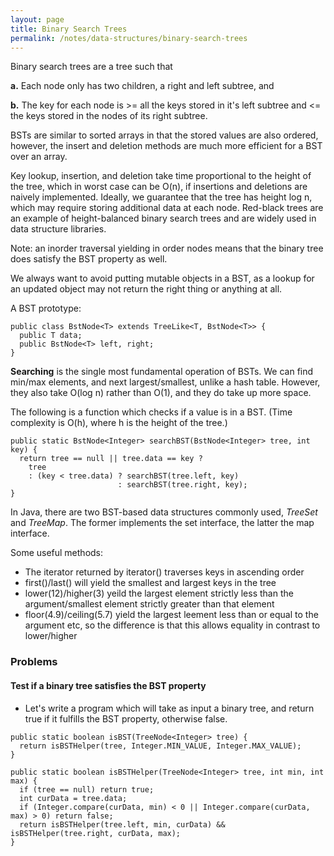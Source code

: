 ```yaml
---
layout: page
title: Binary Search Trees
permalink: /notes/data-structures/binary-search-trees
---
```


Binary search trees are a tree such that 
  
  **a.** Each node only has two children, a right and left subtree, and 
  
  **b.** The key for each node is >= all the keys stored in it's left subtree and <= the keys stored in the nodes of its right subtree. 

BSTs are similar to sorted arrays in that the stored values are also ordered, however, the insert and deletion methods are much more efficient for a BST over an array.

Key lookup, insertion, and deletion take time proportional to the height of the tree, which in worst case can be O(n), if insertions and deletions are naively implemented. Ideally, we guarantee that the tree has height log n, which may require storing additional data at each node. Red-black trees are an example of height-balanced binary search trees and are widely used in data structure libraries.

Note: an inorder traversal yielding in order nodes means that the binary tree does satisfy the BST property as well.

We always want to avoid putting mutable objects in a BST, as a lookup for an updated object may not return the right thing or anything at all.

A BST prototype:
```
public class BstNode<T> extends TreeLike<T, BstNode<T>> {
  public T data;
  public BstNode<T> left, right;
}
```

**Searching** is the single most fundamental operation of BSTs. We can find min/max elements, and next largest/smallest, unlike a hash table. However, they also take O(log n) rather than O(1), and they do take up more space.

The following is a function which checks if a value is in a BST. (Time complexity is O(h), where h is the height of the tree.)
```
public static BstNode<Integer> searchBST(BstNode<Integer> tree, int key) {
  return tree == null || tree.data == key ? 
    tree 
    : (key < tree.data) ? searchBST(tree.left, key) 
                        : searchBST(tree.right, key);
}
```

In Java, there are two BST-based data structures commonly used, *TreeSet* and *TreeMap*. The former implements the set interface, the latter the map interface. 

Some useful methods:
* The iterator returned by iterator() traverses keys in ascending order
* first()/last() will yield the smallest and largest keys in the tree
* lower(12)/higher(3) yeild the largest element strictly less than the argument/smallest element strictly greater than that element
* floor(4.9)/ceiling(5.7) yield the largest leement less than or equal to the argument etc, so the difference is that this allows equality in contrast to lower/higher

### Problems

#### Test if a binary tree satisfies the BST property

* Let's write a program which will take as input a binary tree, and return true if it fulfills the BST property, otherwise false.

```
public static boolean isBST(TreeNode<Integer> tree) {
  return isBSTHelper(tree, Integer.MIN_VALUE, Integer.MAX_VALUE);
}

public static boolean isBSTHelper(TreeNode<Integer> tree, int min, int max) {
  if (tree == null) return true;
  int curData = tree.data;
  if (Integer.compare(curData, min) < 0 || Integer.compare(curData, max) > 0) return false;
  return isBSTHelper(tree.left, min, curData) && isBSTHelper(tree.right, curData, max);
}
```

